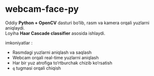 # webcam-face-py

Oddiy **Python + OpenCV** dasturi bo‘lib, rasm va kamera orqali yuzlarni aniqlaydi.  
Loyiha **Haar Cascade classifier** asosida ishlaydi.  

imkoniyatlar :
- Rasmdagi yuzlarni aniqlash va saqlash  
- Webcam orqali real-time yuzlarni aniqlash  
- Har bir yuz atrofiga to‘rtburchak chizib ko‘rsatish  
- `q` tugmasi orqali chiqish  
